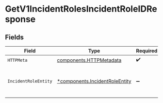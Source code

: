 # GetV1IncidentRolesIncidentRoleIDResponse


## Fields

| Field                                                                           | Type                                                                            | Required                                                                        | Description                                                                     |
| ------------------------------------------------------------------------------- | ------------------------------------------------------------------------------- | ------------------------------------------------------------------------------- | ------------------------------------------------------------------------------- |
| `HTTPMeta`                                                                      | [components.HTTPMetadata](../../models/components/httpmetadata.md)              | :heavy_check_mark:                                                              | N/A                                                                             |
| `IncidentRoleEntity`                                                            | [*components.IncidentRoleEntity](../../models/components/incidentroleentity.md) | :heavy_minus_sign:                                                              | Retrieve a single incident role from its ID                                     |